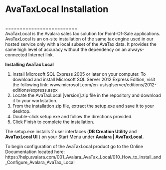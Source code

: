 <p><h1>AvaTaxLocal Installation</h1><br />
  =========================<br />
  AvaTaxLocal is the Avalara sales tax solution for Point-Of-Sale applications. AvaTaxLocal is an on-site installation of the same tax engine used in our hosted service only with a local subset of the AvaTax data. It provides the same high level of accuracy without the dependency on an always-connected Internet link. </p>
<p><strong>Installing AvaTax Local</strong></p>
<ol>
  <li>Install Microsoft SQL Express 2005 or later on your computer. To download and install Microsoft SQL Server 2012 Express Edition, visit the following link: www.microsoft.com/en-us/sqlserver/editions/2012-editions/express.aspx</li>
  <li> Locate the AvaTaxLocal [version].zip file in the repository and download 
      it to your workstation. </li>
  <li> From the installation zip file, extract the setup.exe and save it to your 
      desktop.</li>
  <li> Double-click setup.exe and follow the directions provided.</li>
  <li> Click Finish to complete the installation.</li>
</ol>
<p>The setup.exe installs 2 user interfaces (<strong>DB Creation Utility</strong> and <strong>AvaTaxLocal UI</strong> ) on your Start Menu under <strong>Avalara | AvaTaxLocal.</strong></p>
<p>To begin configuration of the AvaTaxLocal product go to the Online Documentation 
    located here:&nbsp; 
    https://help.avalara.com/001_Avalara_AvaTax_Local/010_How_to_Install_and_Configure_Avalara_AvaTax_Local </p>
